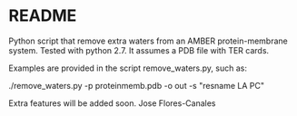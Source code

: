 # README #

Python script that remove extra waters from an AMBER protein-membrane system. Tested with python 2.7. It assumes a PDB file with TER cards.

Examples are provided in the script remove_waters.py, such as:

./remove_waters.py -p proteinmemb.pdb -o out -s "resname LA PC" 

Extra features will be added soon.
Jose Flores-Canales